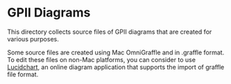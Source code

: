 GPII Diagrams
=============

This directory collects source files of GPII diagrams that are created for various purposes.

Some source files are created using Mac OmniGraffle and in .graffle format. To edit these files on non-Mac platforms, you can consider to use [Lucidchart](https://www.lucidchart.com/), an online diagram application that supports the import of graffle file format.
